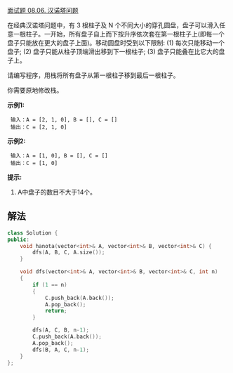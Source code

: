 [面试题 08.06. 汉诺塔问题](https://leetcode.cn/problems/hanota-lcci/)

在经典汉诺塔问题中，有 3 根柱子及 N 个不同大小的穿孔圆盘，盘子可以滑入任意一根柱子。一开始，所有盘子自上而下按升序依次套在第一根柱子上(即每一个盘子只能放在更大的盘子上面)。移动圆盘时受到以下限制:
(1) 每次只能移动一个盘子;
(2) 盘子只能从柱子顶端滑出移到下一根柱子;
(3) 盘子只能叠在比它大的盘子上。

请编写程序，用栈将所有盘子从第一根柱子移到最后一根柱子。

你需要原地修改栈。

**示例1:**

```
 输入：A = [2, 1, 0], B = [], C = []
 输出：C = [2, 1, 0]
```

**示例2:**

```
 输入：A = [1, 0], B = [], C = []
 输出：C = [1, 0]
```

**提示:**

1. A中盘子的数目不大于14个。



## 解法

```cc
class Solution {
public:
    void hanota(vector<int>& A, vector<int>& B, vector<int>& C) {
        dfs(A, B, C, A.size());
    }

    void dfs(vector<int>& A, vector<int>& B, vector<int>& C, int n)
    {
        if (1 == n)
        {
            C.push_back(A.back());
            A.pop_back();
            return;
        }

        dfs(A, C, B, n-1);
        C.push_back(A.back());
        A.pop_back();
        dfs(B, A, C, n-1);
    }
};
```

